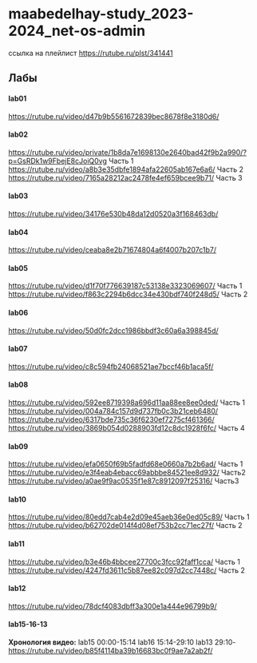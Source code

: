 # maabedelhay-study_2023-2024_net-os-admin

ссылка на плейлист https://rutube.ru/plst/341441

## Лабы
#### lab01
https://rutube.ru/video/d47b9b5561672839bec8678f8e3180d6/

#### lab02
https://rutube.ru/video/private/1b8da7e1698130e2640bad42f9b2a990/?p=GsRDk1w9FbejE8cJoiQ0vg Часть 1
https://rutube.ru/video/a8b3e35dbfe1894afa22605ab167e6a6/ Часть 2
https://rutube.ru/video/7165a28212ac2478fe4ef659bcee9b71/ Часть 3

#### lab03
https://rutube.ru/video/34176e530b48da12d0520a3f168463db/

#### lab04
https://rutube.ru/video/ceaba8e2b71674804a6f4007b207c1b7/

#### lab05
https://rutube.ru/video/d1f70f776639187c53138e3323069607/ Часть 1
https://rutube.ru/video/f863c2294b6dcc34e430bdf740f248d5/ Часть 2

#### lab06
https://rutube.ru/video/50d0fc2dcc1986bbdf3c60a6a398845d/

#### lab07
https://rutube.ru/video/c8c594fb24068521ae7bccf46b1aca5f/

#### lab08
https://rutube.ru/video/592ee8719398a696d11aa88ee8ee0ded/  Часть 1
https://rutube.ru/video/004a784c157d9d737fb0c3b21ceb6480/
https://rutube.ru/video/6317bde735c36f6230ef7275cf461366/
https://rutube.ru/video/3869b054d0288903fd12c8dc1928f6fc/  Часть 4

#### lab09
https://rutube.ru/video/efa0650f69b5fadfd68e0660a7b2b6ad/ Часть 1
https://rutube.ru/video/e3f4eab4ebacc69abbbe84521ee8d932/ Часть2
https://rutube.ru/video/a0ae9f9ac0535f1e87c8912097f25316/ Часть3

#### lab10
https://rutube.ru/video/80edd7cab4e2d09e45aeb36e0ed05c89/ Часть 1 
https://rutube.ru/video/b62702de014f4d08ef753b2cc71ec27f/ Часть 2

#### lab11
https://rutube.ru/video/b3e46b4bbcee27700c3fcc92faff1cca/ Часть 1
https://rutube.ru/video/4247fd3611c5b87ee82c097d2cc7448c/ Часть 2

#### lab12
https://rutube.ru/video/78dcf4083dbff3a300e1a444e96799b9/

#### lab15-16-13
**Хронология видео:**
lab15 00:00-15:14
lab16 15:14-29:10
lab13 29:10-
https://rutube.ru/video/b85f4114ba39b16683bc0f9ae7a2ab2f/
